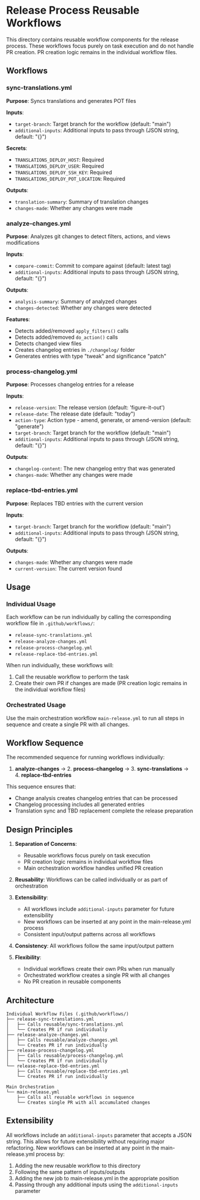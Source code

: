 # Release Process Reusable Workflows

This directory contains reusable workflow components for the release process. These workflows focus purely on task execution and do not handle PR creation. PR creation logic remains in the individual workflow files.

## Workflows

### sync-translations.yml
**Purpose**: Syncs translations and generates POT files

**Inputs**:
- `target-branch`: Target branch for the workflow (default: "main")
- `additional-inputs`: Additional inputs to pass through (JSON string, default: "{}")

**Secrets**:
- `TRANSLATIONS_DEPLOY_HOST`: Required
- `TRANSLATIONS_DEPLOY_USER`: Required
- `TRANSLATIONS_DEPLOY_SSH_KEY`: Required
- `TRANSLATIONS_DEPLOY_POT_LOCATION`: Required

**Outputs**:
- `translation-summary`: Summary of translation changes
- `changes-made`: Whether any changes were made

### analyze-changes.yml
**Purpose**: Analyzes git changes to detect filters, actions, and views modifications

**Inputs**:
- `compare-commit`: Commit to compare against (default: latest tag)
- `additional-inputs`: Additional inputs to pass through (JSON string, default: "{}")

**Outputs**:
- `analysis-summary`: Summary of analyzed changes
- `changes-detected`: Whether any changes were detected

**Features**:
- Detects added/removed `apply_filters()` calls
- Detects added/removed `do_action()` calls
- Detects changed view files
- Creates changelog entries in `./changelog/` folder
- Generates entries with type "tweak" and significance "patch"

### process-changelog.yml
**Purpose**: Processes changelog entries for a release

**Inputs**:
- `release-version`: The release version (default: 'figure-it-out')
- `release-date`: The release date (default: "today")
- `action-type`: Action type - amend, generate, or amend-version (default: "generate")
- `target-branch`: Target branch for the workflow (default: "main")
- `additional-inputs`: Additional inputs to pass through (JSON string, default: "{}")

**Outputs**:
- `changelog-content`: The new changelog entry that was generated
- `changes-made`: Whether any changes were made

### replace-tbd-entries.yml
**Purpose**: Replaces TBD entries with the current version

**Inputs**:
- `target-branch`: Target branch for the workflow (default: "main")
- `additional-inputs`: Additional inputs to pass through (JSON string, default: "{}")

**Outputs**:
- `changes-made`: Whether any changes were made
- `current-version`: The current version found

## Usage

### Individual Usage
Each workflow can be run individually by calling the corresponding workflow file in `.github/workflows/`:
- `release-sync-translations.yml`
- `release-analyze-changes.yml`
- `release-process-changelog.yml`
- `release-replace-tbd-entries.yml`

When run individually, these workflows will:
1. Call the reusable workflow to perform the task
2. Create their own PR if changes are made (PR creation logic remains in the individual workflow files)

### Orchestrated Usage
Use the main orchestration workflow `main-release.yml` to run all steps in sequence and create a single PR with all changes.

## Workflow Sequence

The recommended sequence for running workflows individually:
1. **analyze-changes** → 2. **process-changelog** → 3. **sync-translations** → 4. **replace-tbd-entries**

This sequence ensures that:
- Change analysis creates changelog entries that can be processed
- Changelog processing includes all generated entries
- Translation sync and TBD replacement complete the release preparation

## Design Principles

1. **Separation of Concerns**:
   - Reusable workflows focus purely on task execution
   - PR creation logic remains in individual workflow files
   - Main orchestration workflow handles unified PR creation

2. **Reusability**: Workflows can be called individually or as part of orchestration

3. **Extensibility**:
   - All workflows include `additional-inputs` parameter for future extensibility
   - New workflows can be inserted at any point in the main-release.yml process
   - Consistent input/output patterns across all workflows

4. **Consistency**: All workflows follow the same input/output pattern

5. **Flexibility**:
   - Individual workflows create their own PRs when run manually
   - Orchestrated workflow creates a single PR with all changes
   - No PR creation in reusable components

## Architecture

```
Individual Workflow Files (.github/workflows/)
├── release-sync-translations.yml
│   ├── Calls reusable/sync-translations.yml
│   └── Creates PR if run individually
├── release-analyze-changes.yml
│   ├── Calls reusable/analyze-changes.yml
│   └── Creates PR if run individually
├── release-process-changelog.yml
│   ├── Calls reusable/process-changelog.yml
│   └── Creates PR if run individually
└── release-replace-tbd-entries.yml
    ├── Calls reusable/replace-tbd-entries.yml
    └── Creates PR if run individually

Main Orchestration
└── main-release.yml
    ├── Calls all reusable workflows in sequence
    └── Creates single PR with all accumulated changes
```

## Extensibility

All workflows include an `additional-inputs` parameter that accepts a JSON string. This allows for future extensibility without requiring major refactoring. New workflows can be inserted at any point in the main-release.yml process by:

1. Adding the new reusable workflow to this directory
2. Following the same pattern of inputs/outputs
3. Adding the new job to main-release.yml in the appropriate position
4. Passing through any additional inputs using the `additional-inputs` parameter
